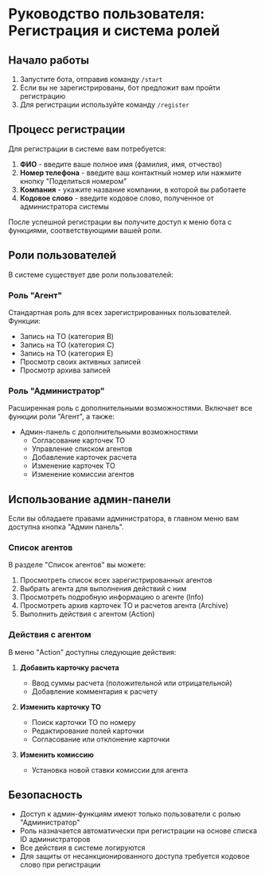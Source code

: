 # Руководство пользователя: Регистрация и система ролей

## Начало работы

1. Запустите бота, отправив команду `/start`
2. Если вы не зарегистрированы, бот предложит вам пройти регистрацию
3. Для регистрации используйте команду `/register`

## Процесс регистрации

Для регистрации в системе вам потребуется:

1. **ФИО** - введите ваше полное имя (фамилия, имя, отчество)
2. **Номер телефона** - введите ваш контактный номер или нажмите кнопку "Поделиться номером"
3. **Компания** - укажите название компании, в которой вы работаете
4. **Кодовое слово** - введите кодовое слово, полученное от администратора системы

После успешной регистрации вы получите доступ к меню бота с функциями, соответствующими вашей роли.

## Роли пользователей

В системе существует две роли пользователей:

### Роль "Агент"

Стандартная роль для всех зарегистрированных пользователей. Функции:

- Запись на ТО (категория B)
- Запись на ТО (категория C)
- Запись на ТО (категория E)
- Просмотр своих активных записей
- Просмотр архива записей

### Роль "Администратор"

Расширенная роль с дополнительными возможностями. Включает все функции роли "Агент", а также:

- Админ-панель с дополнительными возможностями
  - Согласование карточек ТО
  - Управление списком агентов
  - Добавление карточек расчета
  - Изменение карточек ТО
  - Изменение комиссии агентов

## Использование админ-панели

Если вы обладаете правами администратора, в главном меню вам доступна кнопка "Админ панель".

### Список агентов

В разделе "Список агентов" вы можете:

1. Просмотреть список всех зарегистрированных агентов
2. Выбрать агента для выполнения действий с ним
3. Просмотреть подробную информацию о агенте (Info)
4. Просмотреть архив карточек ТО и расчетов агента (Archive)
5. Выполнить действия с агентом (Action)

### Действия с агентом

В меню "Action" доступны следующие действия:

1. **Добавить карточку расчета**
   - Ввод суммы расчета (положительной или отрицательной)
   - Добавление комментария к расчету

2. **Изменить карточку ТО**
   - Поиск карточки ТО по номеру
   - Редактирование полей карточки
   - Согласование или отклонение карточки

3. **Изменить комиссию**
   - Установка новой ставки комиссии для агента

## Безопасность

- Доступ к админ-функциям имеют только пользователи с ролью "Администратор"
- Роль назначается автоматически при регистрации на основе списка ID администраторов
- Все действия в системе логируются
- Для защиты от несанкционированного доступа требуется кодовое слово при регистрации 